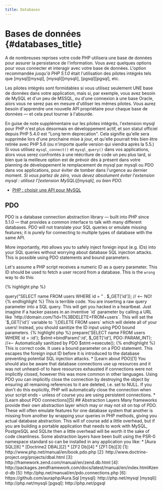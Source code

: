 ```yaml
---
title: Databases
---
```


# Bases de données {#databases_title}

A de nombreuses reprises votre code PHP utilisera une base de données pour assurer la persistance de l'information. Vous avez quelques options pour vous connecter et interagir avec votre base de données. L'option recommandée _jusqu'à PHP 5.1.0_ était l'utilisation des pilotes intégrés tels que [mysql][mysql], [mysqli][mysqli], [pgsql][pgsql], etc.

Les pilotes intégrés sont formidables si vous utilisez seulement UNE base de données dans votre application, mais si, par exemple, vous avez besoin de MySQL et d'un peu de MSSQL, ou d'une connexion à une base Oracle, alors vous ne serez pas en mesure d'utiliser les mêmes pilotes. Vous aurez besoin d'apprendre une nouvelle API propriétaire pour chaque base de données &mdash; et cela peut tourner à l'absurde.

En guise de note supplémentaire sur les pilotes intégrés, l'extension mysql pour PHP n'est plus désormais en développement actif, et son statut officiel depuis PHP 5.4.0 est "Long term deprecation". Cela signifie qu'elle sera supprimée lors d'une prochaine mise à jour, et qu'elle pourrait très bien être retirée avec PHP 5.6 (ou n'importe quelle version qui viendra après la 5.5.) Si vous utilisez `mysql_connect()` et `mysql_query()` dans vos applications, alors vous serez confrontés à une réécriture de code un peu plus tard, si bien que la meilleure option est de prévoir dès à présent dans votre planning de développement le remplacement de mysql par mysqli ou PDO dans vos applications, pour éviter de tomber dans l'urgence au dernier moment. _Si vous partez de zéro, vous devez absolument éviter l'extension mysql : utilisez l'[extension MySQLi][mysqli], ou bien PDO._

* [PHP : choisir une API pour MySQL](http://php.net/manual/en/mysqlinfo.api.choosing.php)

## PDO

PDO is a database connection abstraction library &mdash;  built into PHP since 5.1.0 &mdash; that provides a common interface to talk with
many different databases. PDO will not translate your SQL queries or emulate missing features; it is purely for connecting to multiple types
of database with the same API.

More importantly, `PDO` allows you to safely inject foreign input (e.g. IDs) into your SQL queries without worrying about database SQL injection attacks.
This is possible using PDO statements and bound parameters.

Let's assume a PHP script receives a numeric ID as a query parameter. This ID should be used to fetch a user record from a database. This is the `wrong`
way to do this:

{% highlight php %}
<?php
$pdo = new PDO('sqlite:users.db');
$pdo->query("SELECT name FROM users WHERE id = " . $_GET['id']); // <-- NO!
{% endhighlight %}

This is terrible code. You are inserting a raw query parameter into a SQL query. This will get you hacked in a
heartbeat. Just imagine if a hacker passes in an inventive `id` parameter by calling a URL like
`http://domain.com/?id=1%3BDELETE+FROM+users`.  This will set the `$_GET['id']` variable to `1;DELETE FROM users`
which will delete all of your users! Instead, you should sanitize the ID input using PDO bound parameters.

{% highlight php %}
<?php
$pdo = new PDO('sqlite:users.db');
$stmt = $pdo->prepare('SELECT name FROM users WHERE id = :id');
$stmt->bindParam(':id', $_GET['id'], PDO::PARAM_INT); //<-- Automatically sanitized by PDO
$stmt->execute();
{% endhighlight %}

This is correct code. It uses a bound parameter on a PDO statement. This escapes the foreign input ID before it is introduced to the
database preventing potential SQL injection attacks.

* [Learn about PDO][1]

You should also be aware that database connections use up resources and it was not unheard-of to have resources
exhausted if connections were not implicitly closed, however this was more common in other languages. Using PDO you
can implicitly close the connection by destroying the object by ensuring all remaining references to it are deleted,
i.e. set to NULL.  If you don't do this explicitly, PHP will automatically close the connection when your script ends -
unless of course you are using persistent connections.

* [Learn about PDO connections][5]

## Abstraction Layers

Many frameworks provide their own abstraction layer which may or may not sit on top of PDO.  These will often emulate features for
one database system that another is missing from another by wrapping your queries in PHP methods, giving you actual database abstraction.
This will of course add a little overhead, but if you are building a portable application that needs to work with MySQL, PostgreSQL and
SQLite then a little overhead will be worth it the sake of code cleanliness.

Some abstraction layers have been built using the PSR-0 namespace standard so can be installed in any application you like:

* [Aura SQL][6]
* [Doctrine2 DBAL][2]
* [ZF2 Db][4]
* [ZF1 Db][3]

[1]: http://www.php.net/manual/en/book.pdo.php
[2]: http://www.doctrine-project.org/projects/dbal.html
[3]: http://framework.zend.com/manual/en/zend.db.html
[4]: http://packages.zendframework.com/docs/latest/manual/en/index.html#zend-db
[5]: http://php.net/manual/en/pdo.connections.php
[6]: https://github.com/auraphp/Aura.Sql

[mysql]: http://php.net/mysql
[mysqli]: http://php.net/mysqli
[pgsql]: http://php.net/pgsql
